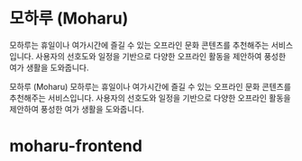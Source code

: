 # 모하루 (Moharu)

모하루는 휴일이나 여가시간에 즐길 수 있는 오프라인 문화 콘텐츠를 추천해주는 서비스입니다. 사용자의 선호도와 일정을 기반으로 다양한 오프라인 활동을 제안하여 풍성한 여가 생활을 도와줍니다.

모하루 (Moharu)
모하루는 휴일이나 여가시간에 즐길 수 있는 오프라인 문화 콘텐츠를 추천해주는 서비스입니다. 사용자의 선호도와 일정을 기반으로 다양한 오프라인 활동을 제안하여 풍성한 여가 생활을 도와줍니다.

# moharu-frontend
